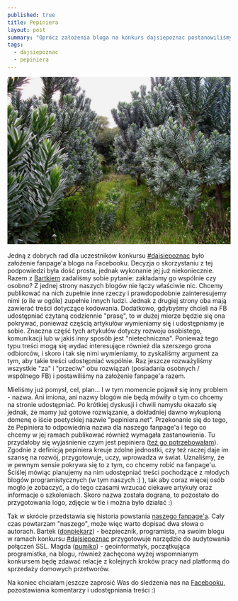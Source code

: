 ```yaml
---
published: true
title: Pepiniera
layout: post
summary: "Oprócz założenia bloga na konkurs dajsiepoznac postanowiliśmy wspólnie z Bartkiem założyć fanpage na Facebooku. Tutaj kilka słów o nim."
tags: 
  - dajsiepoznac
  - pepiniera
---
```



![Pepiniera](pepiniera.jpg)

Jedną z dobrych rad dla uczestników konkursu [#dajsiepoznac](http://dajsiepoznac.pl/) było założenie fanpage'a bloga na Facebooku. Decyzja o skorzystaniu z tej podpowiedzi była dość prosta, jednak wykonanie jej już niekoniecznie. Razem z [Bartkiem](http://donpiekarz.pl/) zadaliśmy sobie pytanie: zakładamy go wspólnie czy osobno? 
Z jednej strony naszych blogów nie łączy właściwie nic. Chcemy publikować na nich zupełnie inne rzeczy i prawdopodobnie zainteresujemy nimi (o ile w ogóle) zupełnie innych ludzi. Jednak z drugiej strony oba mają zawierać treści dotyczące kodowania. Dodatkowo, gdybyśmy chcieli na FB udostępniać czytaną codziennie "prasę", to w dużej mierze będzie się ona pokrywać, ponieważ częścią artykułów wymieniamy się i udostępniamy je sobie. Znaczna część tych artykułów dotyczy rozwoju osobistego, komunikacji lub w jakiś inny sposób jest "nietechniczna". Ponieważ tego typu treści mogą się wydać interesujące również dla szerszego grona odbiorców, i skoro i tak się nimi wymieniamy, to zyskaliśmy argument za tym, aby takie treści udostępniać wspólnie. Raz jeszcze rozważyliśmy wszystkie "za" i "przeciw" obu rozwiązań (posiadania osobnych / wspólnego FB) i postawiliśmy na założenie fanpage'a razem. 

Mieliśmy już pomysł, cel, plan... I w tym momencie pojawił się inny problem - nazwa. Ani imiona, ani nazwy blogów nie będą mówiły o tym co chcemy na stronie udostępniać. Po krótkiej dyskusji i chwili namysłu okazało się jednak, że mamy już gotowe rozwiązanie, a dokładniej dawno wykupioną domenę o iście poetyckiej nazwie "pepiniera.net". Przekonanie się do tego, że Pepiniera to odpowiednia nazwa dla naszego fanpage'a i tego co chcemy w jej ramach publikować również wymagała zastanowienia. Tu przydałoby się wyjaśnienie czym jest pepiniera ([też go potrzebowałam](http://sjp.pl/pepiniera)). Zgodnie z definicją pepiniera kreuje zdolne jednostki, czy też raczej daje im szansę na rozwój, przygotowuje, uczy, wprowadza w świat. Uznaliśmy, że w pewnym sensie pokrywa się to z tym, co chcemy robić na fanpage'u. Ściślej mówiąc planujemy na nim udostępniać treści pochodzące z młodych blogów programistycznych (w tym naszych :) ), tak aby coraz więcej osób mogło je zobaczyć, a do tego czasami wrzucać ciekawe artykuły oraz informacje o szkoleniach. Skoro nazwa została dograna, to pozostało do przygotowania logo, zdjęcie w tle i można było działać :) 

Tak w skrócie przedstawia się historia powstania [naszego fanpage'a](https://www.facebook.com/pepiniera.net). 
Cały czas powtarzam "naszego", może więc warto dopisać dwa słowa o autorach. Bartek ([donpiekarz](http://donpiekarz.pl/)) - bezpiecznik, programista, na swoim blogu w ramach konkursu [#dajsiepoznac](http://dajsiepoznac.pl/) przygotowuje narzędzie do audytowania połączeń SSL. Magda ([pumiko](http://pumiko.pl/)) - geoinformatyk, początkująca programistka, na blogu, również zachęcona wyżej wspomnianym konkursem będę zdawać relacje z kolejnych kroków pracy nad platformą do sprzedaży domowych przetworów. 

Na koniec chciałam jeszcze zaprosić Was do śledzenia nas na [Facebooku](https://www.facebook.com/pepiniera.net), pozostawiania komentarzy i udostępniania treści :)
